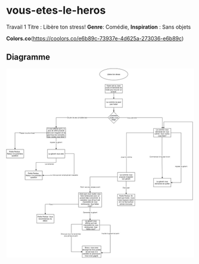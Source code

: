 # vous-etes-le-heros
Travail 1 
Titre : Libère ton stress!
**Genre**: Comédie, 
**Inspiration** : Sans objets 

**Colors.co**(https://coolors.co/e6b89c-73937e-4d625a-273036-e6b89c)

## Diagramme 
![E-field-distances](https://github.com/MDLauriers36/vous-etes-le-heros/blob/main/diagrammeFini.jpg)


